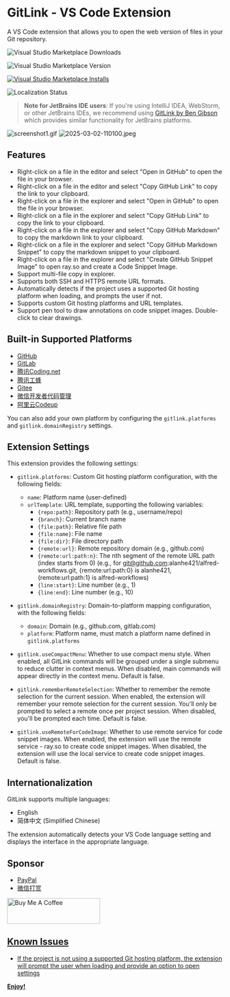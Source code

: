 # GitLink - VS Code Extension

A VS Code extension that allows you to open the web version of files in your Git repository.


![Visual Studio Marketplace Downloads](https://img.shields.io/visual-studio-marketplace/d/AlanHe.cn-alanhe-gitlink)

![Visual Studio Marketplace Version](https://img.shields.io/visual-studio-marketplace/v/AlanHe.cn-alanhe-gitlink)

[![Visual Studio Marketplace Installs](https://img.shields.io/visual-studio-marketplace/i/AlanHe.cn-alanhe-gitlink)](https://marketplace.visualstudio.com/items?itemName=AlanHe.cn-alanhe-gitlink)

![Localization Status](https://img.shields.io/badge/i18n-English%20%7C%20简体中文-blue)

> **Note for JetBrains IDE users**: If you're using IntelliJ IDEA, WebStorm, or other JetBrains IDEs, we recommend using [GitLink by Ben Gibson](https://github.com/ben-gibson/GitLink) which provides similar functionality for JetBrains platforms.

![screenshot1.gif](https://static.1991421.cn/2025/418260403-7729ab71-81f8-4d20-bf41-dca3c0a82ded.gif)
![2025-03-02-110100.jpeg](https://static.1991421.cn/2025/2025-03-02-110100.jpeg)

## Features

- Right-click on a file in the editor and select "Open in GitHub" to open the file in your browser.
- Right-click on a file in the editor and select "Copy GitHub Link" to copy the link to your clipboard.
- Right-click on a file in the explorer and select "Open in GitHub" to open the file in your browser.
- Right-click on a file in the explorer and select "Copy GitHub Link" to copy the link to your clipboard.
- Right-click on a file in the explorer and select "Copy GitHub Markdown" to copy the markdown link to your clipboard.
- Right-click on a file in the explorer and select "Copy GitHub Markdown Snippet" to copy the markdown snippet to your clipboard.
- Right-click on a file in the explorer and select "Create GitHub Snippet Image" to open ray.so and create a Code Snippet Image.
- Support multi-file copy in explorer.
- Supports both SSH and HTTPS remote URL formats.
- Automatically detects if the project uses a supported Git hosting platform when loading, and prompts the user if not.
- Supports custom Git hosting platforms and URL templates.
- Support pen tool to draw annotations on code snippet images. Double-click to clear drawings.


## Built-in Supported Platforms

- [GitHub](https://github.com)
- [GitLab](https://gitlab.com)
- [腾讯Coding.net](https://coding.net)
- [腾讯工蜂](https://git.code.tencent.com)
- [Gitee](https://gitee.com)
- [微信开发者代码管理](https://git.weixin.qq.com)
- [阿里云Codeup](https://codeup.aliyun.com)

You can also add your own platform by configuring the `gitlink.platforms` and `gitlink.domainRegistry` settings.

## Extension Settings

This extension provides the following settings:

* `gitlink.platforms`: Custom Git hosting platform configuration, with the following fields:
  * `name`: Platform name (user-defined)
  * `urlTemplate`: URL template, supporting the following variables:
    * `{repo:path}`: Repository path (e.g., username/repo)
    * `{branch}`: Current branch name
    * `{file:path}`: Relative file path
    * `{file:name}`: File name
    * `{file:dir}`: File directory path
    * `{remote:url}`: Remote repository domain (e.g., github.com)
    * `{remote:url:path:n}`: The nth segment of the remote URL path (index starts from 0) (e.g., for git@github.com:alanhe421/alfred-workflows.git, {remote:url:path:0} is alanhe421, {remote:url:path:1} is alfred-workflows)
    * `{line:start}`: Line number (e.g., 1)
    * `{line:end}`: Line number (e.g., 10)

* `gitlink.domainRegistry`: Domain-to-platform mapping configuration, with the following fields:
  * `domain`: Domain (e.g., github.com, gitlab.com)
  * `platform`: Platform name, must match a platform name defined in `gitlink.platforms`

* `gitlink.useCompactMenu`: Whether to use compact menu style. When enabled, all GitLink commands will be grouped under a single submenu to reduce clutter in context menus. When disabled, main commands will appear directly in the context menu. Default is false.

* `gitlink.rememberRemoteSelection`: Whether to remember the remote selection for the current session. When enabled, the extension will remember your remote selection for the current session. You'll only be prompted to select a remote once per project session. When disabled, you'll be prompted each time. Default is false.

* `gitlink.useRemoteForCodeImage`: Whether to use remote service for code snippet images. When enabled, the extension will use the remote service - ray.so to create code snippet images. When disabled, the extension will use the local service to create code snippet images. Default is false.

## Internationalization

GitLink supports multiple languages:

- English
- 简体中文 (Simplified Chinese)

The extension automatically detects your VS Code language setting and displays the interface in the appropriate language.

## Sponsor

- [PayPal ](https://www.paypal.com/paypalme/alanhe421)
- [微信打赏](https://github.com/alanhe421/alfred-workflows/blob/master/.github/wechat-award.jpg)

<a href="https://www.buymeacoffee.com/alanhg" target="_blank"><img src="https://cdn.buymeacoffee.com/buttons/v2/default-yellow.png" alt="Buy Me A Coffee" style="height: 60px !important;width: 217px !important;" >

## Known Issues

- If the project is not using a supported Git hosting platform, the extension will prompt the user when loading and provide an option to open settings

**Enjoy!**
